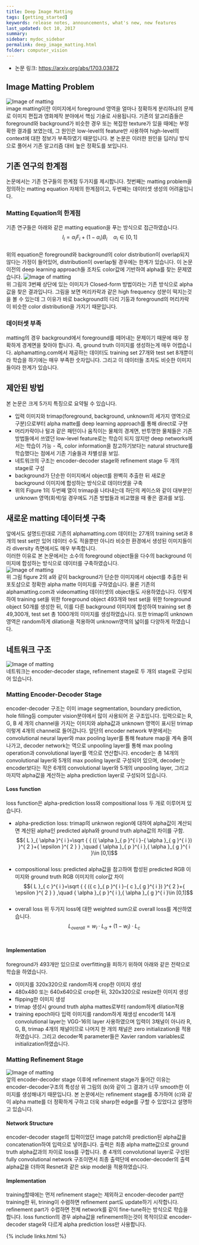 ```yaml
---
title: Deep Image Matting
tags: [getting_started]
keywords: release notes, announcements, what's new, new features
last_updated: Oct 10, 2017
summary:
sidebar: mydoc_sidebar
permalink: deep_image_matting.html
folder: computer_vision
---
```


* 논문 링크: https://arxiv.org/abs/1703.03872

## Image Matting Problem
![Image of matting](https://pss1207.github.io/pages/computer_vision/deep_image_matting/knn.jpg) <br>
image matting이란 이미지에서 foreground 영역을 얼마나 정확하게 분리하냐의 문제로 이미지 편집과 영화제작 분야에서 핵심 기술로 사용됩니다. 기존의 알고리즘들은 foreground와 background가 비슷한 경우 또는 복잡한 texture가 있을 때에는 부정확한 결과를 보였는데, 그 원인은 low-level의 feature만 사용하여 high-level의 context에 대한 정보가 부족하였기 때문입니다. 본 논문은 이러한 원인을 딥러닝 방식으로 풀어서 기존 알고리즘 대비 높은 정확도를 보입니다. <br>


## 기존 연구의 한계점
논문에서는 기존 연구들의 한계점 두가지를 제시합니다. 첫번째는 matting problem을 정의하는 matting equation 자체의 한계점이고, 두번째는 데이터셋 생성의 어려움입니다.<br>
### Matting Equation의 한계점
기존 연구들은 아래와 같은 matting equation을 푸는 방식으로 접근하였습니다.<br>
$${ I }_{ i }={ \alpha  }_{ i }{ F }_{ i }+(1-{ \alpha  }_{ i }){ B }_{ i }\quad { \alpha  }_{ i }\in [0,1]$$ <br>
위의 equation은 foreground와 background의 color distribution이 overlap되지 않다는 가정이 들어있어, distribution이 overlap될 경우에는 한계가 있습니다. 이 논문 이전의 deep learning approach들 조차도 color값에 기반하여 alpha를 찾는 문제였습니다.
![Image of matting](https://pss1207.github.io/pages/computer_vision/deep_image_matting/fig1.png) <br>
위 그림의 3번째 상단에 있는 이미지가 Closed-form 방법이라는 기존 방식으로 alpha값을 찾은 결과입니다. 그림을 보면 머리카락과 같은 high frequency 성분이 떡지는것을 볼 수 있는데 그 이유가 바로 background의 다리 기둥과 foreground의 머리카락이 비슷한 color distribution을 가지기 때문입니다.<br>
### 데이터셋 부족
matting의 경우 background에서 foreground를 떼어내는 문제이기 때문에 매우 정확하게 경계면을 찾아야 합니다. 즉, ground truth 이미지를 생성하는게 매우 어렵습니다. alphamatting.com에서 제공하는 데이터도 training set 27개와 test set 8개뿐이라 학습을 하기에는 매우 부족한 숫자입니다. 그리고 이 데이터들 조차도 비슷한 이미지들이라 한계가 있습니다.<br>

## 제안된 방법
본 논문은 크게 5가지 특징으로 요약될 수 있습니다.
* 입력 이미지와 trimap(foreground, background, unknown의 세가지 영역으로 구분)으로부터 alpha matte를 deep learning approach를 통해 direct로 구현
* 머리카락이나 털과 같은 패턴이나 움직이는 물체의 경계면, 반투명한 물체들은 기존 방법들에서 쓰였던 low-level feature로는 학습이 되지 않지만 deep networks에서는 학습이 가능 - 즉, color information을 참고하기보다는 natural structure를 학습했다는 점에서 기존 기술들과 차별성을 보임.
* 네트워크의 구조는 encoder-decoder stage와 refinement stage 두 개의 stage로 구성
* background가 단순한 이미지에서 object를 완벽히 추출한 뒤 새로운 background 이미지에 합성하는 방식으로 데이터셋을 구축
* 위의 Figure 1의 두번째 열이 trimap을 나타내는데 하단의 케이스와 같이 대부분인 unknown 영역(회색)일 경우에도 기존 방법들과 비교했을 때 좋은 결과를 보임.

## 새로운 matting 데이터셋 구축
앞에서도 설명드린대로 기존의 alphamatting.com 데이터는 27개의 training set과 8개의 test set만 있어 데이터 수도 적을뿐만 아니라 비슷한 환경에서 생성된 이미지들이라 diversity 측면에서도 매우 부족합니다. <br>
이러한 이유로 본 논문에서는 소수의 foreground object들을 다수의 background 이미지에 합성하는 방식으로 데이터를 구축하였습니다.<br>
![Image of matting](https://pss1207.github.io/pages/computer_vision/deep_image_matting/fig2.png) <br>
위 그림 figure 2의 a와 같이 background가 단순한 이미지에서 object를 추출한 뒤 포토샵으로 정확한 alpha matte 이미지를 구하였습니다. 물론 기존의 alphamatting.com과 videomatting 데이터셋의 object들도 사용하였습니다. 이렇게하여 training set을 위한 foreground object 493개와 test set을 위한 foreground object 50개를 생성한 뒤, 이를 다른 background 이미지에 합성하여 training set 총 49,300개, test set 총 1000개의 이미지를 생성하였습니다. 또한 trimap의 unknown영역은 random하게 dilation을 적용하여 unknown영역의 넓이를 다양하게 하였습니다. <br>

## 네트워크 구조
![Image of matting](https://pss1207.github.io/pages/computer_vision/deep_image_matting/fig3.png) <br>
네트워크는 encoder-decoder stage, refinement stage로 두 개의 stage로 구성되어 있습니다.
### Matting Encoder-Decoder Stage
encoder-decoder 구조는 이미 image segmentation, boundary prediction, hole filling등 computer vision분야에서 많이 사용되어 온 구조입니다. 입력으로는 R, G, B 세 개의 channel을 가지는 이미지와 alpha값과 unknown 영역이 표시된 trimap 이렇게 4개의 channel로 들어갑니다. 앞단의 encoder network 부분에서는 convolutional neural layer와 max pooling layer를 통해 feature map을 계속 줄여나가고, decoder network는 역으로 unpooling layer를 통해 max pooling operation과 convolutional layer를 역으로 연산합니다. encoder는 총 14개의 convolutional layer와 5개의 max pooling layer로 구성되어 있으며, decoder는 encoder보다는 작은 6개의 convolutional layer와 5개의 unpooling layer, 그리고 마지막 alpha값을 계산하는 alpha prediction layer로 구성되어 있습니다. <br>
#### Loss function
loss function은 alpha-prediction loss와 compositional loss 두 개로 이루어져 있습니다.<br>
* alpha-prediction loss: trimap의 unknwon region에 대하여 alpha값이 계산되면 계산된 alpha인 predicted alpha와 ground truth alpha값의 차이를 구함. <br>
$${ L  }_{ \alpha  }^{ i }=\sqrt { { ({ \alpha  }_{ p }^{ i }-{ \alpha  }_{ g }^{ i }) }^{ 2 }+{ \epsilon  }^{ 2 } } ,\quad { \alpha  }_{ p }^{ i },{ \alpha  }_{ g }^{ i }\in [0,1]$$<br>
* compositional loss: predicted alpha값을 참고하여 합성된 predicted RGB 이미지와 ground truth RGB 이미지의 color값 차이
$${ L  }_{ c  }^{ i }=\sqrt { { ({ c  }_{ p }^{ i }-{ c }_{ g }^{ i }) }^{ 2 }+{ \epsilon  }^{ 2 } } ,\quad { \alpha  }_{ p }^{ i },{ \alpha  }_{ g }^{ i }\in [0,1]$$<br>
* overall loss
위 두가지 loss에 대한 weighted sum으로 overall loss를 계산하였습니다. <br>
$${ L }_{ overall }={ w }_{ l }\cdot { L }_{ \alpha  }+(1-{ w }_{ l })\cdot { L }_{ c }$$ <br>
#### Implementation
foreground가 493개만 있으므로 overfitting을 피하기 위하여 아래와 같은 전략으로 학습을 하였습니다.<br>
* 이미지를 320x320으로 random하게 crop한 이미지 생성
* 480x480 또는 640x640으로 crop한 뒤, 320x320으로 resize한 이미지 생성
* flipping한 이미지 생성
* trimap 생성시 ground truth alpha mattes로부터 random하게 dilation적용
* training epoch마다 입력 이미지를 random하게 재생성
encoder의 14개 convolutional layer는 VGG-16의 layer 사용하였으며 입력이 3채널이 아니라 R, G, B, trimap 4개의 채널이므로 나머지 한 개의 채널은 zero initialization을 적용하였습니다. 그리고 decoder쪽 parameter들은 Xavier random variables로 initialization하였습니다.<br>

### Matting Refinement Stage
![Image of matting](https://pss1207.github.io/pages/computer_vision/deep_image_matting/fig4.png) <br>
앞의 encoder-decoder stage 이후에 refinement stage가 들어간 이유는 encoder-decoder구조의 특성상 위 그림의 (b)와 같이 그 결과가 너무 smooth한 이미지를 생성해내기 때문입니다. 본 논문에서는 refinement stage를 추가하여 (c)와 같이 alpha matte를 더 정확하게 구하고 더욱 sharp한 edge를 구할 수 있었다고 설명하고 있습니다.
#### Network Structure
encoder-decoder stage의 입력이었던 image patch와 prediction된 alpha값을 concatenation하여 입력으로 넣어줍니다. 출력은 최종 alpha matte값으로 ground truth alpha값과의 차이로 loss를 구합니다. 총 4개의 convolutional layer로 구성된 fully convolutional network 구조이면서 최종 출력단에 encoder-decoder의 출력 alpha값을 더하여 Resnet과 같은 skip model을 적용하였습니다.
#### Implementation
training할때에는 먼저 refinement stage는 제외하고 encoder-decoder part만 training한 뒤, trining이 수렴하면 refinement part도 update하기 시작합니다. refinement part가 수렵하면 전체 network를 같이 fine-tune하는 방식으로 학습을 합니다. loss function의 경우 alpha값을 refinement하는것이 목적이므로 encoder-decoder stage와 다르게 alpha prediction loss만 사용합니다.


{% include links.html %}
